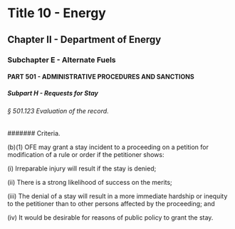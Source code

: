 
# Title 10 - Energy
## Chapter II - Department of Energy
### Subchapter E - Alternate Fuels
#### PART 501 - ADMINISTRATIVE PROCEDURES AND SANCTIONS
##### Subpart H - Requests for Stay
###### § 501.123 Evaluation of the record.
####### Criteria.

(b)(1) OFE may grant a stay incident to a proceeding on a petition for modification of a rule or order if the petitioner shows:

(i) Irreparable injury will result if the stay is denied;

(ii) There is a strong likelihood of success on the merits;

(iii) The denial of a stay will result in a more immediate hardship or inequity to the petitioner than to other persons affected by the proceeding; and

(iv) It would be desirable for reasons of public policy to grant the stay.
